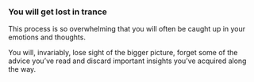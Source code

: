 
### You will get lost in trance

This process is so overwhelming that you will often be caught up in your emotions and thoughts.

You will, invariably, lose sight of the bigger picture, forget some of the advice you’ve read and discard important insights you’ve acquired along the way.